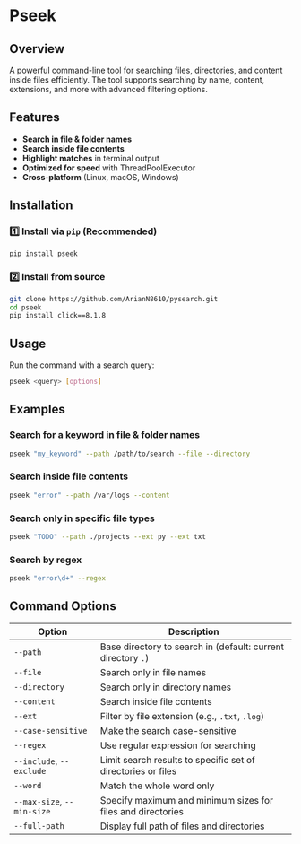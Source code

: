 # Pseek

## Overview

A powerful command-line tool for searching files, directories, and content inside files efficiently. The tool supports searching by name, content, extensions, and more with advanced filtering options.

## Features

* **Search in file & folder names**
* **Search inside file contents**
* **Highlight matches** in terminal output
* **Optimized for speed** with ThreadPoolExecutor
* **Cross-platform** (Linux, macOS, Windows)

## Installation

### **1️⃣ Install via `pip` (Recommended)**

```sh
pip install pseek
```

### **2️⃣ Install from source**

```sh
git clone https://github.com/ArianN8610/pysearch.git
cd pseek
pip install click==8.1.8
```

## Usage

Run the command with a search query:
```sh
pseek <query> [options]
```

## Examples

### Search for a keyword in file & folder names

```sh
pseek "my_keyword" --path /path/to/search --file --directory
```

### Search inside file contents

```sh
pseek "error" --path /var/logs --content
```

### Search only in specific file types

```sh
pseek "TODO" --path ./projects --ext py --ext txt
```

### Search by regex

```sh
pseek "error\d+" --regex
```

## Command Options

| Option                     | Description                                                  |
|----------------------------|--------------------------------------------------------------|
| `--path`                   | Base directory to search in (default: current directory `.`) |
| `--file`                   | Search only in file names                                    |
| `--directory`              | Search only in directory names                               |
| `--content`                | Search inside file contents                                  |
| `--ext`                    | Filter by file extension (e.g., `.txt`, `.log`)              |
| `--case-sensitive`         | Make the search case-sensitive                               |
| `--regex`                  | Use regular expression for searching                         |
| `--include`, `--exclude`   | Limit search results to specific set of directories or files |
| `--word`                   | Match the whole word only                                    |
| `--max-size`, `--min-size` | Specify maximum and minimum sizes for files and directories  |
| `--full-path`              | Display full path of files and directories                   |
